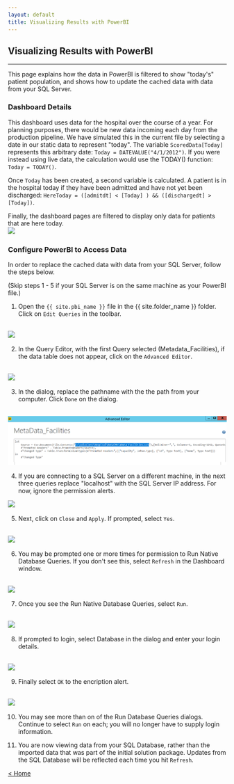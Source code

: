 ```yaml
---
layout: default
title: Visualizing Results with PowerBI
---
```



## Visualizing Results with PowerBI
-----------------------------------

This page explains how the data in PowerBI is filtered to show "today's" patient population, and shows how to update the cached data with data from your SQL Server. 

### Dashboard Details

This dashboard uses data for the hospital over the course of a year. For planning purposes, there would be new data incoming each day from the production pipeline.  We have simulated this in the current file by selecting a date in our static data to represent "today".  The variable `ScoredData[Today]` represents this arbitrary date: `Today = DATEVALUE("4/1/2012")`. If you were instead using live data, the calculation would use the TODAY() function: `Today = TODAY()`.

Once `Today` has been created, a second variable is calculated.  A patient is in the hospital today if they have been admitted and have not yet been discharged:  `HereToday = ([admitdt] < [Today] ) && ([dischargedt] > [Today])`. 

Finally, the dashboard pages are filtered to display only data for patients that are here today.
 <br/>
 <img src="images/vis9.png"  >

### Configure PowerBI to Access Data 
In order to replace the cached data with data from your SQL Server, follow the steps below.

(Skip steps 1 - 5  if your SQL Server is on the same machine as your PowerBI file.)

1.	Open the `{{ site.pbi_name }}` file in the {{ site.folder_name }} folder. Click on `Edit Queries` in the toolbar.  
 <br/>
 <img src="images/vis1.png" >

2.	 In the Query Editor, with the first Query selected (Metadata_Facilities), if the data table does not appear, click on the `Advanced Editor`.
 <br/>
 <img src="images/vis2.png" >

3. In the dialog, replace the pathname with the the path from your computer.  Click `Done` on the dialog.
 <br/>
 <img src="images/vis3.png" >

4. If you are connecting to a SQL Server on a different machine, in the next three queries replace "localhost" with the SQL Server IP address.  For now, ignore the permission alerts.
 <img src="images/vis3b.png">

5.	Next, click on `Close` and `Apply`. If prompted, select `Yes`.
 <br/>
 <img src="images/vis4.png" >

6.	You may be prompted one or more times for permission to Run Native Database Queries. If you don't see this, select `Refresh` in the Dashboard window.
 <br/>
 <img src="images/vis5.png"  > 


7.	Once you see the Run Native Database Queries, select `Run`.    
 <br/>
 <img src="images/vis6.png"  > 

8.	If prompted to login, select Database in the dialog and enter your login details.
 <br/>
 <img src="images/vis7.png"  > 

9. Finally select `OK` to the encription alert.
 <br/>
 <img src="images/vis8.png"  >

10.	You may see more than on of the Run Database Queries dialogs.  Continue to select `Run` on each; you will no longer have to supply login information.

11.  You are now viewing data from your SQL Database, rather than the imported data that was part of the initial solution package.  Updates from the SQL Database will be reflected each time you hit `Refresh`. 





[&lt; Home](index.html)